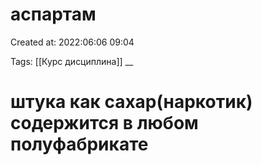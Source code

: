 # аспартам

Created at: 2022:06:06 09:04

Tags: [[Курс дисциплина]]
__ 

# штука как сахар(наркотик) содержится в любом полуфабрикате 


